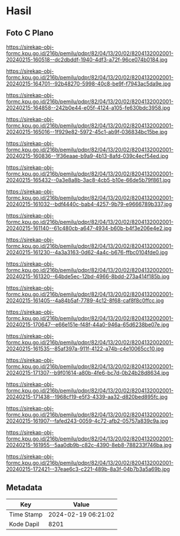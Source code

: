 # Hasil

## Foto C Plano

https://sirekap-obj-formc.kpu.go.id/216b/pemilu/pdpr/82/04/13/20/02/8204132002001-20240215-160518--dc2dbddf-1940-4df3-a72f-96ce074b0184.jpg

https://sirekap-obj-formc.kpu.go.id/216b/pemilu/pdpr/82/04/13/20/02/8204132002001-20240215-164701--92b48270-5998-40c8-be9f-f7943ac5da9e.jpg

https://sirekap-obj-formc.kpu.go.id/216b/pemilu/pdpr/82/04/13/20/02/8204132002001-20240215-164858--242b0e44-e05f-4124-a105-fe630bdc3958.jpg

https://sirekap-obj-formc.kpu.go.id/216b/pemilu/pdpr/82/04/13/20/02/8204132002001-20240215-165016--1f929e82-5972-45c1-ab9f-036834bc15be.jpg

https://sirekap-obj-formc.kpu.go.id/216b/pemilu/pdpr/82/04/13/20/02/8204132002001-20240215-160836--1f36eaae-b9a9-4b13-8afd-039c4ecf54ed.jpg

https://sirekap-obj-formc.kpu.go.id/216b/pemilu/pdpr/82/04/13/20/02/8204132002001-20240215-165432--0a3e8a8b-3ac8-4cb5-b10e-66de5b79f861.jpg

https://sirekap-obj-formc.kpu.go.id/216b/pemilu/pdpr/82/04/13/20/02/8204132002001-20240215-161032--bdf4440c-bab4-4257-9b79-e9666789b337.jpg

https://sirekap-obj-formc.kpu.go.id/216b/pemilu/pdpr/82/04/13/20/02/8204132002001-20240215-161140--61c480cb-a647-4934-b60b-b4f3e206e4e2.jpg

https://sirekap-obj-formc.kpu.go.id/216b/pemilu/pdpr/82/04/13/20/02/8204132002001-20240215-161230--4a3a3163-0d62-4a4c-b676-ffbc0104fde0.jpg

https://sirekap-obj-formc.kpu.go.id/216b/pemilu/pdpr/82/04/13/20/02/8204132002001-20240215-161320--64bde5ec-12bd-4966-8bdd-273a414f185b.jpg

https://sirekap-obj-formc.kpu.go.id/216b/pemilu/pdpr/82/04/13/20/02/8204132002001-20240215-161405--4a84b5af-7789-4c12-8f68-caf8f8c0ffcc.jpg

https://sirekap-obj-formc.kpu.go.id/216b/pemilu/pdpr/82/04/13/20/02/8204132002001-20240215-170647--e66e151e-f48f-44a0-946a-65d6238be07e.jpg

https://sirekap-obj-formc.kpu.go.id/216b/pemilu/pdpr/82/04/13/20/02/8204132002001-20240215-161535--85af397a-911f-4122-a74b-c4e10065cc10.jpg

https://sirekap-obj-formc.kpu.go.id/216b/pemilu/pdpr/82/04/13/20/02/8204132002001-20240215-171307--b9f01614-a80b-4fe6-bc7d-0b24b28d8634.jpg

https://sirekap-obj-formc.kpu.go.id/216b/pemilu/pdpr/82/04/13/20/02/8204132002001-20240215-171438--1968cf19-e5f3-4339-aa32-d820bed895fc.jpg

https://sirekap-obj-formc.kpu.go.id/216b/pemilu/pdpr/82/04/13/20/02/8204132002001-20240215-161907--fafed243-0059-4c72-afb2-05757a839c9a.jpg

https://sirekap-obj-formc.kpu.go.id/216b/pemilu/pdpr/82/04/13/20/02/8204132002001-20240215-161955--5aa0db9b-c82c-4390-8eb8-788233f746ba.jpg

https://sirekap-obj-formc.kpu.go.id/216b/pemilu/pdpr/82/04/13/20/02/8204132002001-20240215-172421--37eae6c3-c221-489b-8a3f-04b7b3a5a69b.jpg


## Metadata

| Key        | Value               |
| ---------- | ------------------- |
| Time Stamp | 2024-02-19 06:21:02 |
| Kode Dapil | 8201                |



